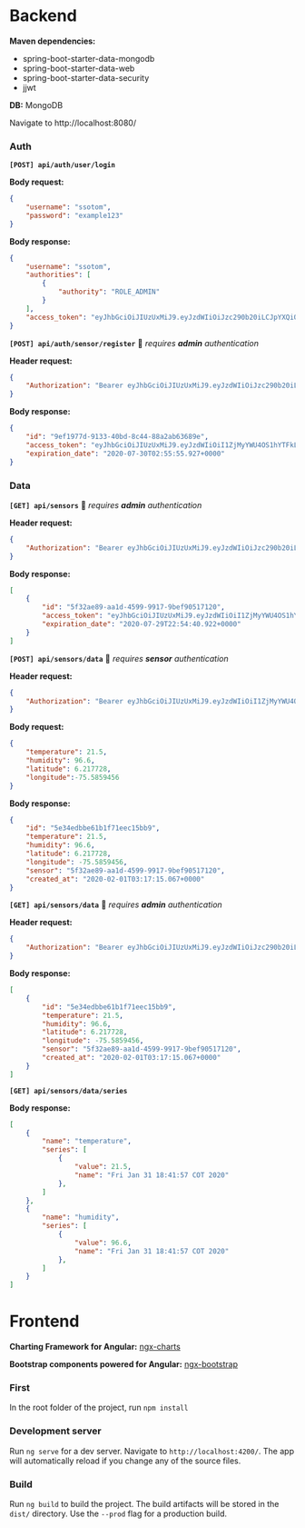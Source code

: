 # Backend
**Maven dependencies:**

- spring-boot-starter-data-mongodb
- spring-boot-starter-data-web
- spring-boot-starter-data-security
- jjwt

**DB:** MongoDB

Navigate to http://localhost:8080/
### Auth
**`[POST] api/auth/user/login`**

**Body request:**
```json
{
	"username": "ssotom",
	"password": "example123"
}
```
**Body response:**
```json
{
    "username": "ssotom",
    "authorities": [
        {
            "authority": "ROLE_ADMIN"
        }
    ],
    "access_token": "eyJhbGciOiJIUzUxMiJ9.eyJzdWIiOiJzc290b20iLCJpYXQiOjE1ODA1MjU1NzEsImV4cCI6MTU4MDUzNDIxMX0.YaXJBzeUD7dduj85Y1phELNw3L3RJ_2jhLijrythv6r2M1nHERqSZtM_QPxLMHRwsGOpqtFEL84d4vE8lZHeBQ"
}
```
**`[POST] api/auth/sensor/register`** :closed_lock_with_key: *requires **admin** authentication*

**Header request:**
```json
{
    "Authorization": "Bearer eyJhbGciOiJIUzUxMiJ9.eyJzdWIiOiJzc290b20iLCJpYXQiOjE1ODA1MjU1NzEsImV4cCI6MTU4MDUzNDIxMX0.YaXJBzeUD7dduj85Y1phELNw3L3RJ_2jhLijrythv6r2M1nHERqSZtM_QPxLMHRwsGOpqtFEL84d4vE8lZHeBQ"
}
```
**Body response:**
```json
{
    "id": "9ef1977d-9133-40bd-8c44-88a2ab63689e",
    "access_token": "eyJhbGciOiJIUzUxMiJ9.eyJzdWIiOiI1ZjMyYWU4OS1hYTFkLTQ1OTktOTkxNy05YmVmOTA1MTcxMjAiLCJpYXQiOjE1ODA1MTEyODAsImV4cCI6MTU5NjA2MzI4MH0.LvO5aFe2r_TzVNJmFFW16hdEztCp-Lpw_5uMH17ES-TEvoux7ZUURsnNsyJgk0T7-ntPjOLvVzuFk9kGarEh2w",
    "expiration_date": "2020-07-30T02:55:55.927+0000"
}
```
### Data
**`[GET] api/sensors`** :closed_lock_with_key: *requires **admin** authentication*

**Header request:**
```json
{
    "Authorization": "Bearer eyJhbGciOiJIUzUxMiJ9.eyJzdWIiOiJzc290b20iLCJpYXQiOjE1ODA1MjU1NzEsImV4cCI6MTU4MDUzNDIxMX0.YaXJBzeUD7dduj85Y1phELNw3L3RJ_2jhLijrythv6r2M1nHERqSZtM_QPxLMHRwsGOpqtFEL84d4vE8lZHeBQ"
}
```

**Body response:**
```json
[
    {
        "id": "5f32ae89-aa1d-4599-9917-9bef90517120",
        "access_token": "eyJhbGciOiJIUzUxMiJ9.eyJzdWIiOiI1ZjMyYWU4OS1hYTFkLTQ1OTktOTkxNy05YmVmOTA1MTcxMjAiLCJpYXQiOjE1ODA1MTEyODAsImV4cCI6MTU5NjA2MzI4MH0.LvO5aFe2r_TzVNJmFFW16hdEztCp-Lpw_5uMH17ES-TEvoux7ZUURsnNsyJgk0T7-ntPjOLvVzuFk9kGarEh2w",
        "expiration_date": "2020-07-29T22:54:40.922+0000"
    }
]
```
**`[POST] api/sensors/data`** :closed_lock_with_key: *requires **sensor** authentication*

**Header request:**
```json
{
    "Authorization": "Bearer eyJhbGciOiJIUzUxMiJ9.eyJzdWIiOiI1ZjMyYWU4OS1hYTFkLTQ1OTktOTkxNy05YmVmOTA1MTcxMjAiLCJpYXQiOjE1ODA1MTEyODAsImV4cCI6MTU5NjA2MzI4MH0.LvO5aFe2r_TzVNJmFFW16hdEztCp-Lpw_5uMH17ES-TEvoux7ZUURsnNsyJgk0T7-ntPjOLvVzuFk9kGarEh2w"
}
```
**Body request:**
```json
{
	"temperature": 21.5,
	"humidity": 96.6,
	"latitude": 6.217728,
	"longitude":-75.5859456
}
```

**Body response:**
```json
{
    "id": "5e34edbbe61b1f71eec15bb9",
    "temperature": 21.5,
    "humidity": 96.6,
    "latitude": 6.217728,
    "longitude": -75.5859456,
    "sensor": "5f32ae89-aa1d-4599-9917-9bef90517120",
    "created_at": "2020-02-01T03:17:15.067+0000"
}
```

**`[GET] api/sensors/data`** :closed_lock_with_key: *requires **admin** authentication*

**Header request:**
```json
{
    "Authorization": "Bearer eyJhbGciOiJIUzUxMiJ9.eyJzdWIiOiJzc290b20iLCJpYXQiOjE1ODA1MjU1NzEsImV4cCI6MTU4MDUzNDIxMX0.YaXJBzeUD7dduj85Y1phELNw3L3RJ_2jhLijrythv6r2M1nHERqSZtM_QPxLMHRwsGOpqtFEL84d4vE8lZHeBQ"
}
```
**Body response:**
```json
[
    {
        "id": "5e34edbbe61b1f71eec15bb9",
        "temperature": 21.5,
        "humidity": 96.6,
        "latitude": 6.217728,
        "longitude": -75.5859456,
        "sensor": "5f32ae89-aa1d-4599-9917-9bef90517120",
        "created_at": "2020-02-01T03:17:15.067+0000"
    }
]
```
**`[GET] api/sensors/data/series`**

**Body response:**
```json
[
    {
        "name": "temperature",
        "series": [
            {
                "value": 21.5,
                "name": "Fri Jan 31 18:41:57 COT 2020"
            },
        ]
    },
    {
        "name": "humidity",
        "series": [
            {
                "value": 96.6,
                "name": "Fri Jan 31 18:41:57 COT 2020"
            },
        ]
    }
]
```

# Frontend

**Charting Framework for Angular:** [ngx-charts](https://valor-software.com/ngx-bootstrap/)

**Bootstrap components powered for Angular:** [ngx-bootstrap](https://swimlane.gitbook.io/ngx-charts/)

### First
In the root folder of the project, run `npm install` 

### Development server

Run `ng serve` for a dev server. Navigate to `http://localhost:4200/`. The app will automatically reload if you change any of the source files.

### Build

Run `ng build` to build the project. The build artifacts will be stored in the `dist/` directory. Use the `--prod` flag for a production build.
